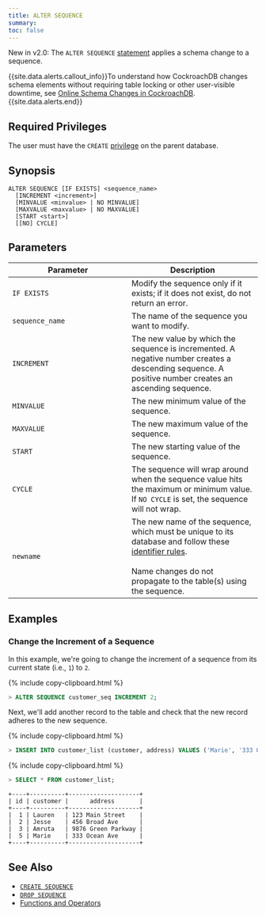 ```yaml
---
title: ALTER SEQUENCE
summary:
toc: false
---
```


<span class="version-tag">New in v2.0:</span> The `ALTER SEQUENCE` [statement](sql-statements.html) applies a schema change to a sequence.

{{site.data.alerts.callout_info}}To understand how CockroachDB changes schema elements without requiring table locking or other user-visible downtime, see <a href="https://www.cockroachlabs.com/blog/how-online-schema-changes-are-possible-in-cockroachdb/">Online Schema Changes in CockroachDB</a>.{{site.data.alerts.end}}

<div id="toc"></div>

## Required Privileges

The user must have the `CREATE` [privilege](privileges.html) on the parent database.

## Synopsis

~~~
ALTER SEQUENCE [IF EXISTS] <sequence_name>
  [INCREMENT <increment>]
  [MINVALUE <minvalue> | NO MINVALUE]
  [MAXVALUE <maxvalue> | NO MAXVALUE]
  [START <start>]
  [[NO] CYCLE]
~~~

## Parameters

<style>
table td:first-child {
    min-width: 225px;
}
</style>

 Parameter | Description
-----------|------------
`IF EXISTS` | Modify the sequence only if it exists; if it does not exist, do not return an error.
`sequence_name` | The name of the sequence you want to modify.
`INCREMENT` | The new value by which the sequence is incremented. A negative number creates a descending sequence. A positive number creates an ascending sequence.
`MINVALUE` | The new minimum value of the sequence.
`MAXVALUE` | The new maximum value of the sequence.
`START` | The new starting value of the sequence.
`CYCLE` | The sequence will wrap around when the sequence value hits the maximum or minimum value. If `NO CYCLE` is set, the sequence will not wrap.
`newname` | The new name of the sequence, which must be unique to its database and follow these [identifier rules](keywords-and-identifiers.html#identifiers). <br><br>Name changes do not propagate to the  table(s) using the sequence.

## Examples

### Change the Increment of a Sequence

In this example, we're going to change the increment of a sequence from its current state (i.e., `1`) to `2`.

{% include copy-clipboard.html %}
~~~ sql
> ALTER SEQUENCE customer_seq INCREMENT 2;
~~~

Next, we'll add another record to the table and check that the new record adheres to the new sequence.

{% include copy-clipboard.html %}
~~~ sql
> INSERT INTO customer_list (customer, address) VALUES ('Marie', '333 Ocean Ave');
~~~

{% include copy-clipboard.html %}
~~~ sql
> SELECT * FROM customer_list;
~~~
~~~
+----+----------+--------------------+
| id | customer |      address       |
+----+----------+--------------------+
|  1 | Lauren   | 123 Main Street    |
|  2 | Jesse    | 456 Broad Ave      |
|  3 | Amruta   | 9876 Green Parkway |
|  5 | Marie    | 333 Ocean Ave      |
+----+----------+--------------------+
~~~

## See Also

- [`CREATE SEQUENCE`](create-sequence.html)
- [`DROP SEQUENCE`](drop-sequence.html)
- [Functions and Operators](functions-and-operators.html)
